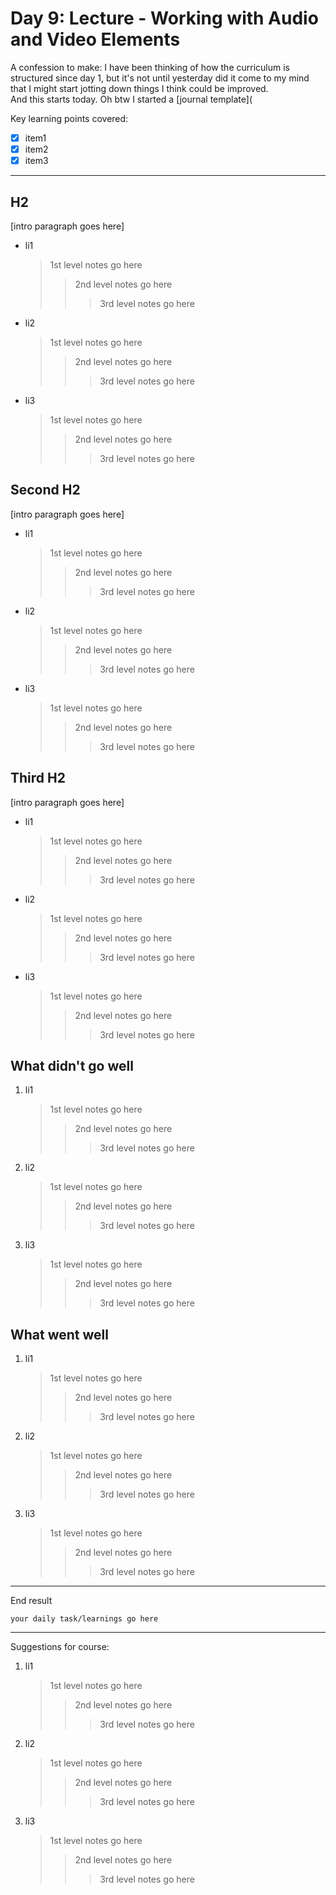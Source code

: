 # Day 9: Lecture - Working with Audio and Video Elements   
A confession to make: I have been thinking of how the curriculum is structured since day 1, but it's not until yesterday did it come to my mind that I might start jotting down things I think could be improved.  
And this starts today. 
Oh btw I started a [journal template](

Key learning points covered:   
- [x] item1   
- [x] item2
- [x] item3

---

## H2   
[intro paragraph goes here]
- li1
  > 1st level notes go here
  > > 2nd level notes go here
  > > > 3rd level notes go here
- li2
  > 1st level notes go here
  > > 2nd level notes go here
  > > > 3rd level notes go here
- li3
  > 1st level notes go here
  > > 2nd level notes go here
  > > > 3rd level notes go here
  
## Second H2   
[intro paragraph goes here]
- li1
  > 1st level notes go here
  > > 2nd level notes go here
  > > > 3rd level notes go here
- li2
  > 1st level notes go here
  > > 2nd level notes go here
  > > > 3rd level notes go here
- li3
  > 1st level notes go here
  > > 2nd level notes go here
  > > > 3rd level notes go here
## Third H2   
[intro paragraph goes here]
- li1
  > 1st level notes go here
  > > 2nd level notes go here
  > > > 3rd level notes go here
- li2
  > 1st level notes go here
  > > 2nd level notes go here
  > > > 3rd level notes go here
- li3
  > 1st level notes go here
  > > 2nd level notes go here
  > > > 3rd level notes go here
## What didn't go well
1. li1
      > 1st level notes go here
      > > 2nd level notes go here
      > > > 3rd level notes go here
  
2. li2
      > 1st level notes go here
      > > 2nd level notes go here
      > > > 3rd level notes go here
3. li3
      > 1st level notes go here
      > > 2nd level notes go here
      > > > 3rd level notes go here
## What went well
1. li1
      > 1st level notes go here
      > > 2nd level notes go here
      > > > 3rd level notes go here
2. li2
      > 1st level notes go here
      > > 2nd level notes go here
      > > > 3rd level notes go here
3. li3
      > 1st level notes go here
      > > 2nd level notes go here
      > > > 3rd level notes go here
----

End result
```
your daily task/learnings go here
```

---
Suggestions for course:
1. li1
      > 1st level notes go here
      > > 2nd level notes go here
      > > > 3rd level notes go here
2. li2
      > 1st level notes go here
      > > 2nd level notes go here
      > > > 3rd level notes go here
3. li3
      > 1st level notes go here
      > > 2nd level notes go here
      > > > 3rd level notes go here
